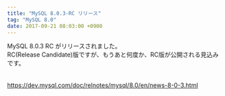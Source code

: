 ```yaml
---
title: "MySQL 8.0.3-RC リリース"
tag: "MySQL 8.0"
date: 2017-09-21 08:03:00 +0900
---
```


MySQL 8.0.3 RC がリリースされました。<br>
RC(Release Candidate)版ですが、もうあと何度か、RC版が公開される見込みです。<br>
<br>
<br>
https://dev.mysql.com/doc/relnotes/mysql/8.0/en/news-8-0-3.html<br>
<br>
<br>
